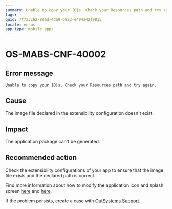 ```yaml
---
summary: Unable to copy your {0}s. Check your Resources path and try again.
tags:
guid: 7f7a3cb2-8ead-4da9-b822-e494a42f9815
locale: en-us
app_type: mobile apps
---
```


# OS-MABS-CNF-40002

## Error message

`Unable to copy your {0}s. Check your Resources path and try again.`

## Cause

The image file declared in the extensibility configuration doesn't exist.

## Impact

The application package can't be generated.

## Recommended action

Check the extensibility configurations of your app to ensure that the image file exists and the declared path is correct.

Find more information about how to modify the application icon and splash screen [here](https://success.outsystems.com/Documentation/11/Delivering_Mobile_Apps/Customize_Your_Mobile_App/Modify_the_App_Icon) and [here](https://success.outsystems.com/Documentation/11/Delivering_Mobile_Apps/Customize_Your_Mobile_App/Use_Custom_Splash_Screens).

If the problem persists, create a case with [OutSystems Support](https://www.outsystems.com/support/portal/open-support-case?ErrorCode=OS-MABS-CNF-40002).
